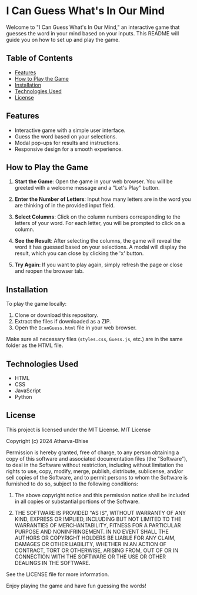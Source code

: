 # I Can Guess What's In Our Mind

Welcome to "I Can Guess What's In Our Mind," an interactive game that guesses the word in your mind based on your inputs. This README will guide you on how to set up and play the game.

## Table of Contents
- [Features](#features)
- [How to Play the Game](#how-to-play-the-game)
- [Installation](#installation)
- [Technologies Used](#technologies-used)
- [License](#license)

## Features
- Interactive game with a simple user interface.
- Guess the word based on your selections.
- Modal pop-ups for results and instructions.
- Responsive design for a smooth experience.

## How to Play the Game

1. **Start the Game**: Open the game in your web browser. You will be greeted with a welcome message and a "Let's Play" button.

2. **Enter the Number of Letters**: Input how many letters are in the word you are thinking of in the provided input field.

3. **Select Columns**: Click on the column numbers corresponding to the letters of your word. For each letter, you will be prompted to click on a column.

4. **See the Result**: After selecting the columns, the game will reveal the word it has guessed based on your selections. A modal will display the result, which you can close by clicking the 'x' button.

5. **Try Again**: If you want to play again, simply refresh the page or close and reopen the browser tab.

## Installation

To play the game locally:

1. Clone or download this repository.
2. Extract the files if downloaded as a ZIP.
3. Open the `IcanGuess.html` file in your web browser.

Make sure all necessary files (`styles.css`, `Guess.js`, etc.) are in the same folder as the HTML file.

## Technologies Used
- HTML
- CSS
- JavaScript
- Python
## License
This project is licensed under the MIT License. 
MIT License

Copyright (c) 2024 Atharva-Bhise

Permission is hereby granted, free of charge, to any person obtaining a copy of this software and associated documentation files (the "Software"), to deal in the Software without restriction, including without limitation the rights to use, copy, modify, merge, publish, distribute, sublicense, and/or sell copies of the Software, and to permit persons to whom the Software is furnished to do so, subject to the following conditions:

1. The above copyright notice and this permission notice shall be included in all copies or substantial portions of the Software.

2. THE SOFTWARE IS PROVIDED "AS IS", WITHOUT WARRANTY OF ANY KIND, EXPRESS OR IMPLIED, INCLUDING BUT NOT LIMITED TO THE WARRANTIES OF MERCHANTABILITY, FITNESS FOR A PARTICULAR PURPOSE AND NONINFRINGEMENT. IN NO EVENT SHALL THE AUTHORS OR COPYRIGHT HOLDERS BE LIABLE FOR ANY CLAIM, DAMAGES OR OTHER LIABILITY, WHETHER IN AN ACTION OF CONTRACT, TORT OR OTHERWISE, ARISING FROM, OUT OF OR IN CONNECTION WITH THE SOFTWARE OR THE USE OR OTHER DEALINGS IN THE SOFTWARE.


See the LICENSE file for more information.

Enjoy playing the game and have fun guessing the words!
